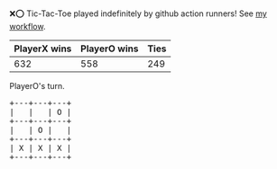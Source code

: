 :x::o: Tic-Tac-Toe played indefinitely by github action runners! See [my workflow](.github/workflows/play.yaml).

|PlayerX wins|PlayerO wins|Ties|
|-|-|-|
|632|558|249|

PlayerO's turn.

<pre>
+---+---+---+
|   |   | O |
+---+---+---+
|   | O |   |
+---+---+---+
| X | X | X |
+---+---+---+
</pre>